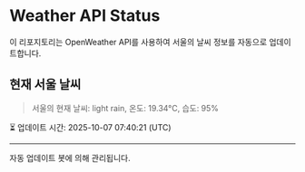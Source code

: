 
# Weather API Status

이 리포지토리는 OpenWeather API를 사용하여 서울의 날씨 정보를 자동으로 업데이트합니다.

## 현재 서울 날씨
> 서울의 현재 날씨: light rain, 온도: 19.34°C, 습도: 95%

⏳ 업데이트 시간: 2025-10-07 07:40:21 (UTC)

---
자동 업데이트 봇에 의해 관리됩니다.
